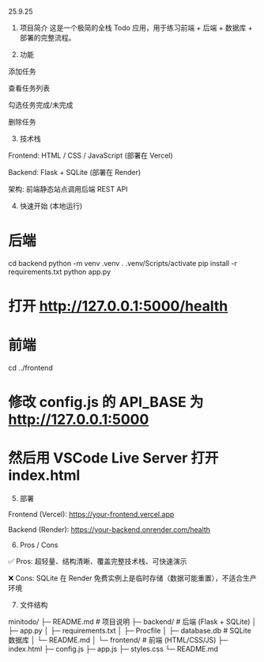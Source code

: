 25.9.25 

1. 项目简介
这是一个极简的全栈 Todo 应用，用于练习前端 + 后端 + 数据库 + 部署的完整流程。

2. 功能

添加任务

查看任务列表

勾选任务完成/未完成

删除任务

3. 技术栈

Frontend: HTML / CSS / JavaScript (部署在 Vercel)

Backend: Flask + SQLite (部署在 Render)

架构: 前端静态站点调用后端 REST API


4. 快速开始 (本地运行)
# 后端
cd backend
python -m venv .venv
. .venv/Scripts/activate
pip install -r requirements.txt
python app.py
# 打开 http://127.0.0.1:5000/health

# 前端
cd ../frontend
# 修改 config.js 的 API_BASE 为 http://127.0.0.1:5000
# 然后用 VSCode Live Server 打开 index.html

5. 部署

Frontend (Vercel): https://your-frontend.vercel.app

Backend (Render): https://your-backend.onrender.com/health

6. Pros / Cons 

✅ Pros: 超轻量、结构清晰、覆盖完整技术栈、可快速演示

❌ Cons: SQLite 在 Render 免费实例上是临时存储（数据可能重置），不适合生产环境

7. 文件结构

minitodo/
├─ README.md # 项目说明
├─ backend/ # 后端 (Flask + SQLite)
│ ├─ app.py
│ ├─ requirements.txt
│ ├─ Procfile
│ ├─ database.db # SQLite 数据库
│ └─ README.md
│
└─ frontend/ # 前端 (HTML/CSS/JS)
├─ index.html
├─ config.js
├─ app.js
├─ styles.css
└─ README.md